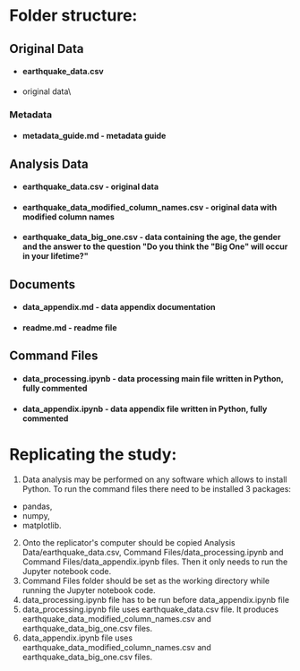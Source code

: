 # Folder structure:
## Original Data
* #### earthquake_data.csv
- original data\
### Metadata
* #### metadata_guide.md - metadata guide
## Analysis Data
* #### earthquake_data.csv - original data
* #### earthquake_data_modified_column_names.csv - original data with modified column names
* #### earthquake_data_big_one.csv - data containing the age, the gender and the answer to the question "Do you think the "Big One" will occur in your lifetime?"
## Documents
* #### data_appendix.md - data appendix documentation
* #### readme.md - readme file
## Command Files
* #### data_processing.ipynb - data processing main file written in Python, fully commented
* #### data_appendix.ipynb - data appendix file written in Python, fully commented

# Replicating the study:
1. Data analysis may be performed on any software which allows to install Python. To run the command files there need to be installed 3 packages:
* pandas,
* numpy,
* matplotlib.
2. Onto the replicator's computer should be copied Analysis Data/earthquake_data.csv, Command Files/data_processing.ipynb and Command Files/data_appendix.ipynb files. Then it only needs to run the Jupyter notebook code.
3. Command Files folder should be set as the working directory while running the Jupyter notebook code.
4. data_processing.ipynb file has to be run before data_appendix.ipynb file
5. data_processing.ipynb file uses earthquake_data.csv file. It produces earthquake_data_modified_column_names.csv and earthquake_data_big_one.csv files.
6. data_appendix.ipynb file uses earthquake_data_modified_column_names.csv and earthquake_data_big_one.csv files.
